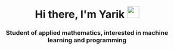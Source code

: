 <h1 align="center">Hi there, I'm Yarik
<img src="https://github.com/blackcater/blackcater/raw/main/images/Hi.gif" height="32"/></h1>
<h3 align="center"> Student of applied mathematics, interested in machine learning and programming</h3>
